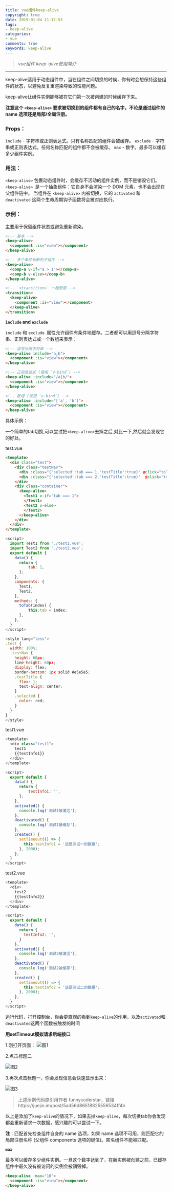 ```yaml
---
title: vue组件keep-alive
copyright: true
date: 2019-01-04 11:17:53
tags:
- keep-alive
categories:
- vue
comments: true
keywords: keep-alive
---
```

>*vue组件 keep-alive使用简介*
***
<!--more-->

keep-alive适用于动态组件中，当在组件之间切换的时候，你有时会想保持这些组件的状态，以避免反复重渲染导致的性能问题。

keep-alive让组件实例能够被在它们第一次被创建的时候缓存下来。

**注意这个 `<keep-alive>` 要求被切换到的组件都有自己的名字，不论是通过组件的 name 选项还是局部/全局注册。**

### Props：
`include` - 字符串或正则表达式。只有名称匹配的组件会被缓存。
`exclude` - 字符串或正则表达式。任何名称匹配的组件都不会被缓存。
`max` - 数字。最多可以缓存多少组件实例。

### 用法：
`<keep-alive>` 包裹动态组件时，会缓存不活动的组件实例，而不是销毁它们。
`<keep-alive> `是一个抽象组件：它自身不会渲染一个 DOM 元素，也不会出现在父组件链中。
当组件在 `<keep-alive>` 内被切换，它的 `activated` 和 `deactivated` 这两个生命周期钩子函数将会被对应执行。

### 示例：
主要用于保留组件状态或避免重新渲染。

```html
<!-- 基本 -->
<keep-alive>
  <component :is="view"></component>
</keep-alive>

<!-- 多个条件判断的子组件 --> 
<keep-alive>
  <comp-a v-if="a > 1"></comp-a>
  <comp-b v-else></comp-b>
</keep-alive>

<!-- `<transition>` 一起使用 -->
<transition>
  <keep-alive>
    <component :is="view"></component>
  </keep-alive>
</transition>
```

**`include` and `exclude`**

`include` 和 `exclude `属性允许组件有条件地缓存。二者都可以用逗号分隔字符串、正则表达式或一个数组来表示：

```html
<!-- 逗号分隔字符串 -->
<keep-alive include="a,b">
  <component :is="view"></component>
</keep-alive>

<!-- 正则表达式 (使用 `v-bind`) -->
<keep-alive :include="/a|b/">
  <component :is="view"></component>
</keep-alive>

<!-- 数组 (使用 `v-bind`) -->
<keep-alive :include="['a', 'b']">
  <component :is="view"></component>
</keep-alive>
```
具体示例：

一个简单的tab切换,可以尝试把`<keep-alive>`去掉之后,对比一下,然后就会发现它的好处。

test.vue
```html
<template>
  <div class="test">
    <div class="testNav">
      <div :class="{'selected':tab === 1,'testTitle':true}" @click="toTab(1)">标题一</div>
      <div :class="{'selected':tab === 2,'testTitle':true}"  @click="toTab(2)">标题二</div>
    </div>
    <div class="container">
      <keep-alive>
        <Test1 v-if="tab === 1">
        </Test1>
        <Test2 v-else>
        </Test2>
      </keep-alive>
    </div>
  </div>
</template>
```
```javascript
<script>
  import Test1 from './test1.vue';
  import Test2 from './test2.vue';
  export default {
    data() {
      return {
          tab: 1,
      };
    },
    components: {
      Test1,
      Test2,
    },
    methods: {
      toTab(index) {
          this.tab = index;
      },
    },
  }
</script>

<style lang="less">
.test {
  width: 100%;
  .testNav {
    height: 60px;
    line-height: 60px;
    display: flex;
    border-bottom: 1px solid #e5e5e5;
    .testTitle {
      flex: 1;
      text-align: center;
    }
    .selected {
      color: red;
    }
  }
}
</style>
```
test1.vue

```javascript
<template>
  <div class="test1">
    test1
    {{testInfo1}}
  </div>
</template>

<script>
  export default {
    data() {
      return {
          testInfo1: '',
      };
    },
    activated() {
      console.log('测试1被激活');
    },
    deactivated() {
      console.log('测试1被缓存');
    },
    created() {
      setTimeout(() => {
        this.testInfo1 = '这是测试一的数据';
      }, 2000);
    },
  }
</script>
```

test2.vue

```javascript
<template>
  <div>
    test2
    {{testInfo2}}
  </div>
</template>

<script>
  export default {
    data() {
      return {
        testInfo2: '',
      }
    },  
    activated() {
      console.log('测试2被激活');
    },
    deactivated() {
      console.log('测试2被缓存');
    },
    created() {
      setTimeout(() => {
        this.testInfo2 = '这是测试二的数据';
      }, 2000);
    },
  }
</script>
```
运行代码，打开控制台，你会更直观的看到`keep-alive`的作用，以及`activated`和`deactivated`这两个函数被触发的时间

**用setTimeout模拟请求后端接口**

1.刚打开页面：
![图1](pic1.png)

2.点击标题二

![图2](pic2.png)

3.再次点击标题一，你会发现信息会快速显示出来：

![图3](pic3.png)

> 上述示例代码原引用作者 funnycoderstar，链接https://juejin.im/post/5ad56d86518825556534ff4b

以上是添加了`keep-alive`的情况下，如果去掉`keep-alive`，每次切换tab你会发现都会重新请求一次数据，感兴趣的可以尝试一下。

**注**：匹配首先检查组件自身的 name 选项，如果 name 选项不可用，则匹配它的局部注册名称 (父组件 components 选项的键值)。匿名组件不能被匹配。

**`max`**

最多可以缓存多少组件实例。一旦这个数字达到了，在新实例被创建之前，已缓存组件中最久没有被访问的实例会被销毁掉。

```html
<keep-alive :max="10">
  <component :is="view"></component>
</keep-alive>
```


